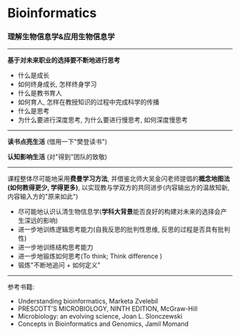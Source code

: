 # Bioinformatics
### 理解生物信息学&amp;应用生物信息学

---

**基于对未来职业的选择要不断地进行思考**
 
- 什么是成长
- 如何终身成长, 怎样终身学习
- 什么是教书育人
- 如何育人, 怎样在教授知识的过程中完成科学的传播
- 什么是思考
- 为什么要进行深度思考, 为什么要进行慢思考, 如何深度慢思考

----

**读书点亮生活** (借用一下"樊登读书")

**认知影响生活** (对"得到"团队的致敬)

---

课程整体尽可能地采用**费曼学习方法**, 并借鉴北师大吴金闪老师提倡的**概念地图法(如何教得更少, 学得更多)**, 以实现教与学双方的共同进步(内容输出方的温故知新, 内容输入方的"原来如此")

- 尽可能地认识认清生物信息学(**学科大背景**能否良好的构建对未来的选择会产生深远的影响)
- 进一步地训练逻辑思考能力(自我反思的批判性思维, 反思的过程是否具有批判性)
- 进一步地训练结构思考能力
- 进一步地锻炼如何思考(To think; Think difference )
- 锻炼"不断地追问 + 如何定义"

----

参考书籍:

- Understanding bioinformatics, Marketa Zvelebil
- PRESCOTT'S MICROBIOLOGY, NINTH EDITION, McGraw-Hill
- Microbiology: an evolving science, Joan L. Slonczewski
- Concepts in Bioinformatics and Genomics, Jamil Momand


